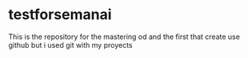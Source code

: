 # testforsemanai
This is the repository for the mastering od and the first that create use github but i used git with my proyects
